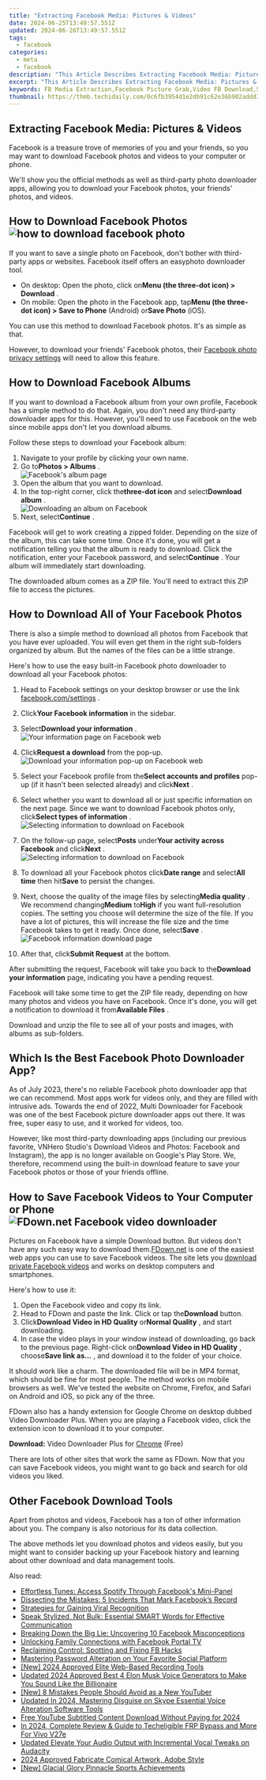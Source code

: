 ```yaml
---
title: "Extracting Facebook Media: Pictures & Videos"
date: 2024-06-25T13:49:57.551Z
updated: 2024-06-26T13:49:57.551Z
tags:
  - facebook
categories:
  - meta
  - facebook
description: "This Article Describes Extracting Facebook Media: Pictures & Videos"
excerpt: "This Article Describes Extracting Facebook Media: Pictures & Videos"
keywords: FB Media Extraction,Facebook Picture Grab,Video FB Download,Social Media File Access,Fb Image Export,Share Media Extract,FB Visual Content Reuse
thumbnail: https://thmb.techidaily.com/0c6fb3954d1e2db91c62e36b902addd3def785021471d7305b2b7e3d9392a35c.jpg
---
```


## Extracting Facebook Media: Pictures & Videos

 Facebook is a treasure trove of memories of you and your friends, so you may want to download Facebook photos and videos to your computer or phone.

 We'll show you the official methods as well as third-party photo downloader apps, allowing you to download your Facebook photos, your friends' photos, and videos.

## How to Download Facebook Photos ![how to download facebook photo](https://static1.makeuseofimages.com/wordpress/wp-content/uploads/2021/06/download-facebook-photo.jpg)

 If you want to save a single photo on Facebook, don't bother with third-party apps or websites. Facebook itself offers an easyphoto downloader tool.

* On desktop: Open the photo, click on**Menu (the three-dot icon) > Download** .
* On mobile: Open the photo in the Facebook app, tap**Menu (the three-dot icon) > Save to Phone** (Android) or**Save Photo** (iOS).

 You can use this method to download Facebook photos. It's as simple as that.

 However, to download your friends' Facebook photos, their [Facebook photo privacy settings](https://www.makeuseof.com/tag/facebook-photo-privacy-settings-need-know/) will need to allow this feature.

## How to Download Facebook Albums

 If you want to download a Facebook album from your own profile, Facebook has a simple method to do that. Again, you don't need any third-party downloader apps for this. However, you'll need to use Facebook on the web since mobile apps don't let you download albums.

Follow these steps to download your Facebook album:

1. Navigate to your profile by clicking your own name.
2. Go to**Photos > Albums** .  
![Facebook's album page](https://static1.makeuseofimages.com/wordpress/wp-content/uploads/2023/07/facebook-albums-page-web.jpg)
3. Open the album that you want to download.
4. In the top-right corner, click the**three-dot icon** and select**Download album** .  
![Downloading an album on Facebook](https://static1.makeuseofimages.com/wordpress/wp-content/uploads/2023/07/download-facebook-album.jpg)
5. Next, select**Continue** .

 Facebook will get to work creating a zipped folder. Depending on the size of the album, this can take some time. Once it's done, you will get a notification telling you that the album is ready to download. Click the notification, enter your Facebook password, and select**Continue** . Your album will immediately start downloading.

 The downloaded album comes as a ZIP file. You'll need to extract this ZIP file to access the pictures.

## How to Download All of Your Facebook Photos

 There is also a simple method to download all photos from Facebook that you have ever uploaded. You will even get them in the right sub-folders organized by album. But the names of the files can be a little strange.

 Here's how to use the easy built-in Facebook photo downloader to download all your Facebook photos:

1. Head to Facebook settings on your desktop browser or use the link [facebook.com/settings](https://www.facebook.com/settings) .
2. Click**Your Facebook information** in the sidebar.
3. Select**Download your information** .  
![Your information page on Facebook web](https://static1.makeuseofimages.com/wordpress/wp-content/uploads/2023/07/facebook-your-information-page.jpg)
4. Click**Request a download** from the pop-up.  
![Download your information pop-up on Facebook web](https://static1.makeuseofimages.com/wordpress/wp-content/uploads/2023/07/download-your-information-facebook.jpg)
5. Select your Facebook profile from the**Select accounts and profiles** pop-up (if it hasn't been selected already) and click**Next** .

1. Select whether you want to download all or just specific information on the next page. Since we want to download Facebook photos only, click**Select types of information** .  
![Selecting information to download on Facebook](https://static1.makeuseofimages.com/wordpress/wp-content/uploads/2023/07/facebook-information-download-option.jpg)
2. On the follow-up page, select**Posts** under**Your activity across Facebook** and click**Next** .  
![Selecting information to download on Facebook](https://static1.makeuseofimages.com/wordpress/wp-content/uploads/2023/07/choosing-information-to-download-facebook.jpg)
3. To download all your Facebook photos click**Date range** and select**All time** then hit**Save** to persist the changes.
4. Next, choose the quality of the image files by selecting**Media quality** . We recommend changing**Medium** to**High** if you want full-resolution copies. The setting you choose will determine the size of the file. If you have a lot of pictures, this will increase the file size and the time Facebook takes to get it ready. Once done, select**Save** .  
![Facebook information download page](https://static1.makeuseofimages.com/wordpress/wp-content/uploads/2023/07/facebook-photo-download-settings-page.jpg)
5. After that, click**Submit Request** at the bottom.

 After submitting the request, Facebook will take you back to the**Download your information** page, indicating you have a pending request.

 Facebook will take some time to get the ZIP file ready, depending on how many photos and videos you have on Facebook. Once it's done, you will get a notification to download it from**Available Files** .

 Download and unzip the file to see all of your posts and images, with albums as sub-folders.

## Which Is the Best Facebook Photo Downloader App?

 As of July 2023, there's no reliable Facebook photo downloader app that we can recommend. Most apps work for videos only, and they are filled with intrusive ads. Towards the end of 2022, Multi Downloader for Facebook was one of the best Facebook picture downloader apps out there. It was free, super easy to use, and it worked for videos, too.

 However, like most third-party downloading apps (including our previous favorite, VNHero Studio's Download Videos and Photos: Facebook and Instagram), the app is no longer available on Google's Play Store. We, therefore, recommend using the built-in download feature to save your Facebook photos or those of your friends offline.

## How to Save Facebook Videos to Your Computer or Phone ![FDown.net Facebook video downloader](https://static1.makeuseofimages.com/wordpress/wp-content/uploads/2022/02/fdown-net-facebook-downloader.jpg)

 Pictures on Facebook have a simple Download button. But videos don't have any such easy way to download them.[FDown.net](https://fdown.net/) is one of the easiest web apps you can use to save Facebook videos. The site lets you [download private Facebook videos](https://www.makeuseof.com/tag/download-private-facebook-videos/) and works on desktop computers and smartphones.

Here's how to use it:

1. Open the Facebook video and copy its link.
2. Head to FDown and paste the link. Click or tap the**Download** button.
3. Click**Download Video in HD Quality** or**Normal Quality** , and start downloading.
4. In case the video plays in your window instead of downloading, go back to the previous page. Right-click on**Download Video in HD Quality** , choose**Save link as...** , and download it to the folder of your choice.

 It should work like a charm. The downloaded file will be in MP4 format, which should be fine for most people. The method works on mobile browsers as well. We've tested the website on Chrome, Firefox, and Safari on Android and iOS, so pick any of the three.

 FDown also has a handy extension for Google Chrome on desktop dubbed Video Downloader Plus. When you are playing a Facebook video, click the extension icon to download it to your computer.

**Download:** Video Downloader Plus for [Chrome](https://chrome.google.com/webstore/detail/video-downloader-plus/njgehaondchbmjmajphnhlojfnbfokng) (Free)

 There are lots of other sites that work the same as FDown. Now that you can save Facebook videos, you might want to go back and search for old videos you liked.

## Other Facebook Download Tools

 Apart from photos and videos, Facebook has a ton of other information about you. The company is also notorious for its data collection.

 The above methods let you download photos and videos easily, but you might want to consider backing up your Facebook history and learning about other download and data management tools.


<ins class="adsbygoogle"
     style="display:block"
     data-ad-format="autorelaxed"
     data-ad-client="ca-pub-7571918770474297"
     data-ad-slot="1223367746"></ins>



<ins class="adsbygoogle"
     style="display:block"
     data-ad-client="ca-pub-7571918770474297"
     data-ad-slot="8358498916"
     data-ad-format="auto"
     data-full-width-responsive="true"></ins>

<span class="atpl-alsoreadstyle">Also read:</span>
<div><ul>
<li><a href="https://facebook.techidaily.com/effortless-tunes-access-spotify-through-facebooks-mini-panel/"><u>Effortless Tunes: Access Spotify Through Facebook's Mini-Panel</u></a></li>
<li><a href="https://facebook.techidaily.com/dissecting-the-mistakes-5-incidents-that-mark-facebooks-record/"><u>Dissecting the Mistakes: 5 Incidents That Mark Facebook’s Record</u></a></li>
<li><a href="https://facebook.techidaily.com/strategies-for-gaining-viral-recognition/"><u>Strategies for Gaining Viral Recognition</u></a></li>
<li><a href="https://facebook.techidaily.com/speak-stylized-not-bulk-essential-smart-words-for-effective-communication/"><u>Speak Stylized, Not Bulk: Essential SMART Words for Effective Communication</u></a></li>
<li><a href="https://facebook.techidaily.com/breaking-down-the-big-lie-uncovering-10-facebook-misconceptions/"><u>Breaking Down the Big Lie: Uncovering 10 Facebook Misconceptions</u></a></li>
<li><a href="https://facebook.techidaily.com/unlocking-family-connections-with-facebook-portal-tv/"><u>Unlocking Family Connections with Facebook Portal TV</u></a></li>
<li><a href="https://facebook.techidaily.com/reclaiming-control-spotting-and-fixing-fb-hacks/"><u>Reclaiming Control: Spotting and Fixing FB Hacks</u></a></li>
<li><a href="https://facebook.techidaily.com/mastering-password-alteration-on-your-favorite-social-platform/"><u>Mastering Password Alteration on Your Favorite Social Platform</u></a></li>
<li><a href="https://screen-capture.techidaily.com/new-2024-approved-elite-web-based-recording-tools/"><u>[New] 2024 Approved  Elite Web-Based Recording Tools</u></a></li>
<li><a href="https://ai-voice-clone.techidaily.com/updated-2024-approved-best-4-elon-musk-voice-generators-to-make-you-sound-like-the-billionaire/"><u>Updated 2024 Approved Best 4 Elon Musk Voice Generators to Make You Sound Like the Billionaire</u></a></li>
<li><a href="https://youtube-video-recordings.techidaily.com/new-8-mistakes-people-should-avoid-as-a-new-youtuber/"><u>[New] 8 Mistakes People Should Avoid as a New YouTuber</u></a></li>
<li><a href="https://audio-editing.techidaily.com/updated-in-2024-mastering-disguise-on-skype-essential-voice-alteration-software-tools/"><u>Updated In 2024, Mastering Disguise on Skype Essential Voice Alteration Software Tools</u></a></li>
<li><a href="https://youtube-help.techidaily.com/free-youtube-subtitled-content-download-without-paying-for-2024/"><u>Free YouTube Subtitled Content  Download Without Paying for 2024</u></a></li>
<li><a href="https://android-unlock.techidaily.com/in-2024-complete-review-and-guide-to-techeligible-frp-bypass-and-more-for-vivo-v27e-by-drfone-android/"><u>In 2024, Complete Review & Guide to Techeligible FRP Bypass and More For Vivo V27e</u></a></li>
<li><a href="https://audio-editing.techidaily.com/updated-elevate-your-audio-output-with-incremental-vocal-tweaks-on-audacity/"><u>Updated Elevate Your Audio Output with Incremental Vocal Tweaks on Audacity</u></a></li>
<li><a href="https://some-techniques.techidaily.com/2024-approved-fabricate-comical-artwork-adobe-style/"><u>2024 Approved  Fabricate Comical Artwork, Adobe Style</u></a></li>
<li><a href="https://some-techniques.techidaily.com/new-glacial-glory-pinnacle-sports-achievements/"><u>[New] Glacial Glory  Pinnacle Sports Achievements</u></a></li>
</ul></div>
